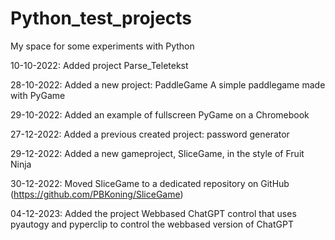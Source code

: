 # Python_test_projects
My space for some experiments with Python

10-10-2022: Added project Parse_Teletekst

28-10-2022: Added a new project: PaddleGame
A simple paddlegame made with PyGame

29-10-2022: Added an example of fullscreen PyGame on a Chromebook

27-12-2022: Added a previous created project: password generator

29-12-2022: Added a new gameproject, SliceGame, in the style of Fruit Ninja

30-12-2022: Moved SliceGame to a dedicated repository on GitHub (https://github.com/PBKoning/SliceGame)

04-12-2023: Added the project Webbased ChatGPT control that uses pyautogy and pyperclip to control the webbased version of ChatGPT